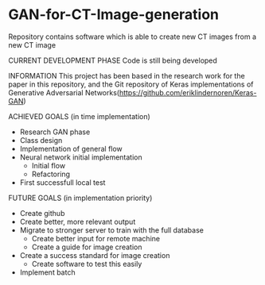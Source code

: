 # GAN-for-CT-Image-generation
Repository contains software which is able to create new CT images from a new CT image

CURRENT DEVELOPMENT PHASE
Code is still being developed

INFORMATION
This project has been based in the research work for the paper in this repository, and the Git repository of Keras implementations of Generative Adversarial Networks(https://github.com/eriklindernoren/Keras-GAN)

ACHIEVED GOALS (in time implementation)
- Research GAN phase
- Class design
- Implementation of general flow
- Neural network initial implementation
    - Initial flow
    - Refactoring
- First successfull local test

FUTURE GOALS (in implementation priority)
- Create github
- Create better, more relevant output
- Migrate to stronger server to train with the full database
    - Create better input for remote machine
    - Create a guide for image creation
- Create a success standard for image creation
    - Create software to test this easily
- Implement batch
